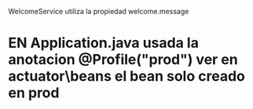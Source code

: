 WelcomeService utiliza la propiedad welcome.message

# EN Application.java usada la anotacion @Profile("prod") ver en actuator\beans el bean solo creado en prod